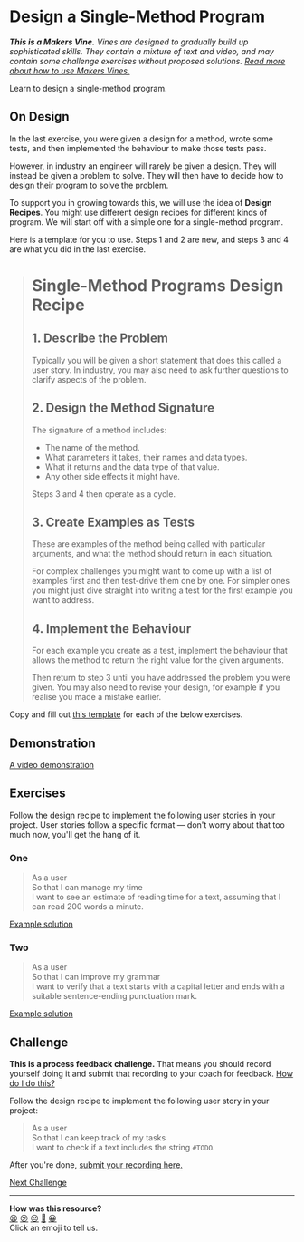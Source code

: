 # Design a Single-Method Program

_**This is a Makers Vine.** Vines are designed to gradually build up sophisticated skills. They contain a mixture of text and video, and may contain some challenge exercises without proposed solutions. [Read more about how to use Makers
Vines.](https://github.com/makersacademy/course/blob/main/labels/vines.md)_

Learn to design a single-method program.

## On Design

In the last exercise, you were given a design for a method, wrote some tests,
and then implemented the behaviour to make those tests pass.

However, in industry an engineer will rarely be given a design. They will
instead be given a problem to solve. They will then have to decide how to design
their program to solve the problem.

To support you in growing towards this, we will use the idea of **Design
Recipes**. You might use different design recipes for different kinds of
program. We will start off with a simple one for a single-method program.

Here is a template for you to use. Steps 1 and 2 are new, and steps 3 and 4 are
what you did in the last exercise.

> # Single-Method Programs Design Recipe
> 
> ## 1. Describe the Problem
> 
> Typically you will be given a short statement that does this called a user
> story. In industry, you may also need to ask further questions to clarify
> aspects of the problem.
> 
> ## 2. Design the Method Signature
> 
> The signature of a method includes:
> 
> * The name of the method.
> * What parameters it takes, their names and data types.
> * What it returns and the data type of that value.
> * Any other side effects it might have.
> 
> Steps 3 and 4 then operate as a cycle.
> 
> ## 3. Create Examples as Tests
> 
> These are examples of the method being called with particular arguments, and
> what the method should return in each situation.
> 
> For complex challenges you might want to come up with a list of examples first
> and then test-drive them one by one. For simpler ones you might just dive
> straight into writing a test for the first example you want to address.
> 
> ## 4. Implement the Behaviour
> 
> For each example you create as a test, implement the behaviour that allows the
> method to return the right value for the given arguments.
> 
> Then return to step 3 until you have addressed the problem you were given. You
> may also need to revise your design, for example if you realise you made a
> mistake earlier.

Copy and fill out [this template](../resources/single_method_recipe_template.md)
for each of the below exercises.

## Demonstration

[A video demonstration](https://www.youtube.com/watch?v=3VwGSAOZ5sc&t=2374s)

<!-- OMITTED -->

## Exercises

Follow the design recipe to implement the following user stories in your
project. User stories follow a specific format — don't worry about that too much
now, you'll get the hang of it.

### One

> As a user  
> So that I can manage my time  
> I want to see an estimate of reading time for a text, assuming that I can read
> 200 words a minute.

[Example solution](https://www.youtube.com/watch?v=3VwGSAOZ5sc&t=3535s)

### Two

> As a user  
> So that I can improve my grammar  
> I want to verify that a text starts with a capital letter and ends with a
> suitable sentence-ending punctuation mark.

[Example solution](https://www.youtube.com/watch?v=3VwGSAOZ5sc&t=4490s)

## Challenge

**This is a process feedback challenge.** That means you should record yourself
doing it and submit that recording to your coach for feedback. [How do I do
this?](../pills/process_feedback_challenges.md)

Follow the design recipe to implement the following user story in your project:

> As a user  
> So that I can keep track of my tasks  
> I want to check if a text includes the string `#TODO`.

After you're done, [submit your recording
here.](https://airtable.com/shrNFgNkPWr3d63Db?prefill_Item=gs_as01)


[Next Challenge](04_intermezzo_debugging_1.md)

<!-- BEGIN GENERATED SECTION DO NOT EDIT -->

---

**How was this resource?**  
[😫](https://airtable.com/shrUJ3t7KLMqVRFKR?prefill_Repository=makersacademy%2Fgolden-square&prefill_File=challenges%2F03_design_a_single_method.md&prefill_Sentiment=😫) [😕](https://airtable.com/shrUJ3t7KLMqVRFKR?prefill_Repository=makersacademy%2Fgolden-square&prefill_File=challenges%2F03_design_a_single_method.md&prefill_Sentiment=😕) [😐](https://airtable.com/shrUJ3t7KLMqVRFKR?prefill_Repository=makersacademy%2Fgolden-square&prefill_File=challenges%2F03_design_a_single_method.md&prefill_Sentiment=😐) [🙂](https://airtable.com/shrUJ3t7KLMqVRFKR?prefill_Repository=makersacademy%2Fgolden-square&prefill_File=challenges%2F03_design_a_single_method.md&prefill_Sentiment=🙂) [😀](https://airtable.com/shrUJ3t7KLMqVRFKR?prefill_Repository=makersacademy%2Fgolden-square&prefill_File=challenges%2F03_design_a_single_method.md&prefill_Sentiment=😀)  
Click an emoji to tell us.

<!-- END GENERATED SECTION DO NOT EDIT -->